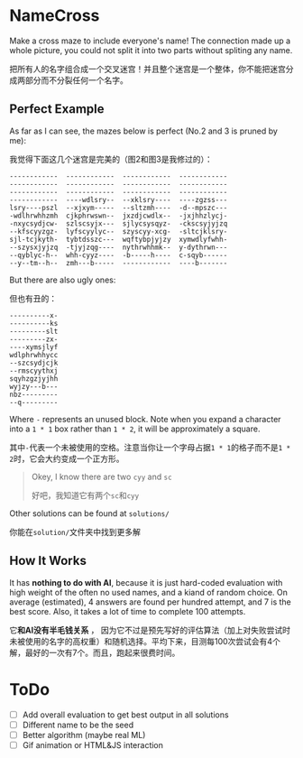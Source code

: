 # NameCross
Make a cross maze to include everyone's name! The connection made up a whole picture, you could not split it into two parts without spliting any name.

把所有人的名字组合成一个交叉迷宫！并且整个迷宫是一个整体，你不能把迷宫分成两部分而不分裂任何一个名字。

## Perfect Example
As far as I can see, the mazes below is perfect (No.2 and 3 is pruned by me):

我觉得下面这几个迷宫是完美的（图2和图3是我修过的）：

```
------------  ------------  ------------  ------------
------------  ------------  ------------  ------------
------------  ------------  ------------  ------------
------------  ----wdlsry--  --xklsry----  ----zgzss---
lsry----pszl  --xjxym-----  --sltzmh----  -d--mpszc---
-wdlhrwhhzmh  cjkphrwswn--  jxzdjcwdlx--  -jxjhhzlycj-
-nxycsydjcw-  szlscsyjx---  sjlycsysqyz-  -ckscsyjyjzq
--kfscyyzgz-  lyfscyylyc--  szyscyy-xcg-  -sltcjklsry-
sjl-tcjkyth-  tybtdsszc---  wqftybpjyjzy  xymwdlyfwhh-
--szysxjyjzq  -tjyjzqg----  nythrwhhmk--  y-dythrwn---
--qyblyc-h--  whh-cyyz----  -b-----h----  c-sqyb------
--y--tm--h--  zmh---b-----  ------------  ----b-------
```

But there are also ugly ones:

但也有丑的：

```
----------x-
----------ks
---------slt
---------zx-
----xymsjlyf
wdlphrwhhycc
--szcsydjcjk
--rmscyythxj
sqyhzgzjyjhh
wyjzy---b---
nbz---------
--q---------
```

Where `-` represents an unused block. Note when you expand a character into a `1 * 1` box rather than `1 * 2`, it will be approximately a square.

其中`-`代表一个未被使用的空格。注意当你让一个字母占据`1 * 1`的格子而不是`1 * 2`时，它会大约变成一个正方形。

> Okey, I know there are two `cyy` and `sc`
> 
> 好吧，我知道它有两个`sc`和`cyy`

Other solutions can be found at `solutions/`

你能在`solution/`文件夹中找到更多解

## How It Works

It has **nothing to do with AI**, because it is just hard-coded evaluation with high weight of the often no used names, and a kiand of random choice. On average (estimated), 4 answers are found per hundred attempt, and 7 is the best score. Also, it takes a lot of time to complete 100 attempts.

它**和AI没有半毛钱关系** ， 因为它不过是预先写好的评估算法（加上对失败尝试时未被使用的名字的高权重）和随机选择。平均下来，目测每100次尝试会有4个解，最好的一次有7个。而且，跑起来很费时间。

# ToDo

- [ ] Add overall evaluation to get best output in all solutions
- [ ] Different name to be the seed
- [ ] Better algorithm (maybe real ML)
- [ ] Gif animation or HTML&JS interaction
